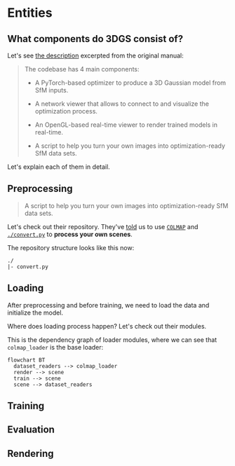 # Entities

## What components do 3DGS consist of?

Let's see [the description](https://github.com/graphdeco-inria/gaussian-splatting/?tab=readme-ov-file#overview) excerpted from the original manual:

> The codebase has 4 main components:
>
> - A PyTorch-based optimizer to produce a 3D Gaussian model from SfM inputs.
>
> - A network viewer that allows to connect to and visualize the optimization process.
>
> - An OpenGL-based real-time viewer to render trained models in real-time.
>
> - A script to help you turn your own images into optimization-ready SfM data sets.

Let's explain each of them in detail.

## Preprocessing

> A script to help you turn your own images into optimization-ready SfM data sets.

Let's check out their repository. They've [told](https://github.com/graphdeco-inria/gaussian-splatting/?tab=readme-ov-file#processing-your-own-scenes) us to use [`COLMAP`](https://colmap.github.io/) and [`./convert.py`](https://github.com/graphdeco-inria/gaussian-splatting/blob/main/convert.py) to **process your own scenes**.

The repository structure looks like this now:

```plaintext
./
|- convert.py
```

## Loading

After preprocessing and before training, we need to load the data and initialize the model.

Where does loading process happen? Let's check out their modules.

This is the dependency graph of loader modules, where we can see that `colmap_loader` is the base loader:

```mermaid
flowchart BT
  dataset_readers --> colmap_loader
  render --> scene
  train --> scene
  scene --> dataset_readers
```

<!-- ```mermaid
flowchart BT
  gaussian_renderer --|> gaussian_model
  metrics --|> lpipsPyTorch
  full_eval --|> metrics
  dataset_readers --|> colmap_loader
  render --|> arguments
  render --|> gaussian_renderer
  render --|> scene
  train --|> gaussian_renderer
  train --|> scene
  train --|> arguments
  train --|> network_gui
  network_gui --|> cameras
  scene --|> gaussian_model
  scene --|> arguments
  scene --|> dataset_readers
``` -->

## Training

## Evaluation

## Rendering
